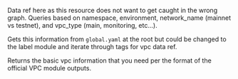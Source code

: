 Data ref here as this resource does not want to get caught in the wrong graph. Queries based on namespace, environment, network_name (mainnet vs testnet), and vpc_type (main, monitoring, etc...). 

Gets this information from `global.yaml` at the root but could be changed to the label module and iterate through tags for vpc data ref. 

Returns the basic vpc information that you need per the format of the official VPC module outputs. 
